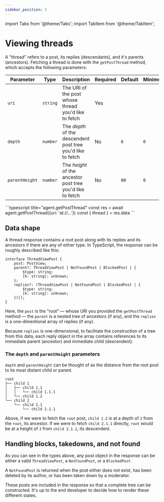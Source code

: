 ```yaml
---
sidebar_position: 3
---
```


import Tabs from '@theme/Tabs';
import TabItem from '@theme/TabItem';

# Viewing threads

A "thread" refers to a post, its replies (descendants), and it's parents
(ancestors). Fetching a thread is done with the `getPostThread` method, which
accepts the following parameters:

| Parameter      | Type     | Description                                                 | Required | Default | Minimum | Maximum |
| -------------- | -------- | ----------------------------------------------------------- | -------- | ------- | ------- | ------- |
| `uri`          | `string` | The URI of the post whose thread you'd like to fetch        | Yes      |         |         |         |
| `depth`        | `number` | The _depth_ of the descendent post tree you'd like to fetch | No       | `6`     | `0`     | `1000`  |
| `parentHeight` | `number` | The _height_ of the ancestor post tree you'd like to fetch  | No       | `80`    | `0`     | `1000`  |

<Tabs groupId="sdk">
  <TabItem value="ts" label="Typescript">
    ```typescript title="agent.getPostThread"
      const res = await agent.getPostThread({uri: 'at://...'})
      const { thread } = res.data
    ```
  </TabItem>
</Tabs>

## Data shape

A thread response contains a root post along with its replies and its ancestors
if there are any of either type. In TypeScript, the response can be roughly
described like this:

```
interface ThreadViewPost {
    post: PostView;
    parent?: ThreadViewPost | NotFoundPost | BlockedPost | {
        $type: string;
        [k: string]: unknown;
    };
    replies?: (ThreadViewPost | NotFoundPost | BlockedPost | {
        $type: string;
        [k: string]: unknown;
    })[];
}
```

Here, the `post` is the "root" — whose URI you provided the `getPostThread`
method — the `parent` is a nested tree of ancestors (if any), and the `replies`
is a one-dimentional array of replies (if any).

Because `replies` is one-dimensional, to facilitate the construction of a tree
from this data, each reply object in the array contains references to its
immediate parent (ancestor) and immediate child (descendent).

### The `depth` and `parentHeight` parameters

`depth` and `parentHeight` can be thought of as the distance from the
root post to its most distant child or parent.

```
root
├── child 1
│   ├── child 1.1
│   │   └── child 1.1.1
│   └── child 1.2
└── child 2
    └── child 2.1
        └── child 2.1.1
```

Above, if we were to fetch the `root` post, `child 1.2` is at a depth of `2`
from the `root`, its ancestor. If we were to fetch `child 2.1.1` directly,
`root` would be at a height of `3` from `child 2.1.1`, its descendent.

## Handling blocks, takedowns, and not found

As you can see in the types above, any post object in the response can be either
a valid `ThreadViewPost`, a `NotFoundPost`, or a `BlockedPost`.

A `NotFoundPost` is returned when the post either does not exist, has been
deleted by its author, or has been taken down by a moderator.

These posts are included in the response so that a complete tree can be
constructed. It's up to the end developer to decide how to render these
different states.
